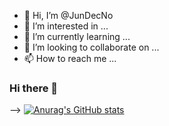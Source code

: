 - 👋 Hi, I’m @JunDecNo
- 👀 I’m interested in ...
- 🌱 I’m currently learning ...
- 💞️ I’m looking to collaborate on ...
- 📫 How to reach me ...

<!---
JunDecNo/JunDecNo is a ✨ special ✨ repository because its `README.md` (this file) appears on your GitHub profile.
You can click the Preview link to take a look at your changes.
--->
### Hi there 👋
-->
[![Anurag's GitHub stats](https://github-readme-stats.vercel.app/api?username=JunDecNo&count_private=true&show_icons=true&theme=react)](https://github.com/anuraghazra/github-readme-stats)
